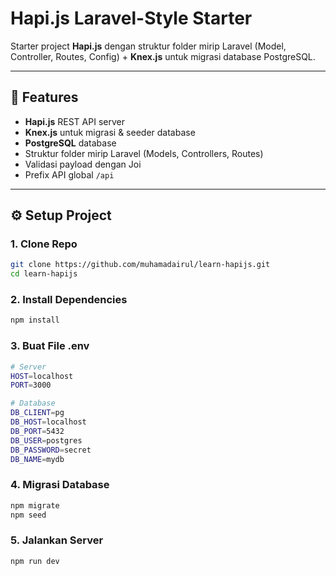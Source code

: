 # Hapi.js Laravel-Style Starter

Starter project **Hapi.js** dengan struktur folder mirip Laravel (Model, Controller, Routes, Config) + **Knex.js** untuk migrasi database PostgreSQL.

---

## 🚀 Features
- **Hapi.js** REST API server
- **Knex.js** untuk migrasi & seeder database
- **PostgreSQL** database
- Struktur folder mirip Laravel (Models, Controllers, Routes)
- Validasi payload dengan Joi
- Prefix API global `/api`

---

## ⚙️ Setup Project

### 1. Clone Repo
```bash
git clone https://github.com/muhamadairul/learn-hapijs.git
cd learn-hapijs
```
### 2. Install Dependencies
```bash
npm install
```
### 3. Buat File .env
```bash
# Server
HOST=localhost
PORT=3000

# Database
DB_CLIENT=pg
DB_HOST=localhost
DB_PORT=5432
DB_USER=postgres
DB_PASSWORD=secret
DB_NAME=mydb
```
### 4. Migrasi Database
```bash
npm migrate
npm seed
```
### 5. Jalankan Server
```bash
npm run dev
```

